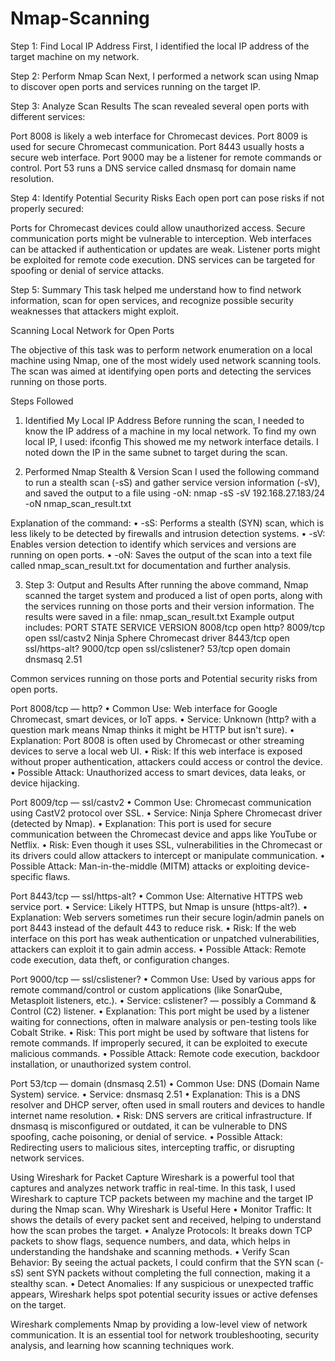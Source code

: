 # Nmap-Scanning
Step 1: Find Local IP Address
First, I identified the local IP address of the target machine on my network.

Step 2: Perform Nmap Scan
Next, I performed a network scan using Nmap to discover open ports and services running on the target IP.

Step 3: Analyze Scan Results
The scan revealed several open ports with different services:

Port 8008 is likely a web interface for Chromecast devices.
Port 8009 is used for secure Chromecast communication.
Port 8443 usually hosts a secure web interface.
Port 9000 may be a listener for remote commands or control.
Port 53 runs a DNS service called dnsmasq for domain name resolution.

Step 4: Identify Potential Security Risks
Each open port can pose risks if not properly secured:

Ports for Chromecast devices could allow unauthorized access.
Secure communication ports might be vulnerable to interception.
Web interfaces can be attacked if authentication or updates are weak.
Listener ports might be exploited for remote code execution.
DNS services can be targeted for spoofing or denial of service attacks.

Step 5: Summary
This task helped me understand how to find network information, scan for open services, and recognize possible security weaknesses that attackers might exploit.



Scanning Local Network for Open Ports

The objective of this task was to perform network enumeration on a local machine using Nmap, one of the most widely used network scanning tools. The scan was aimed at identifying open ports and detecting the services running on those ports.

Steps Followed
1)	Identified My Local IP Address
Before running the scan, I needed to know the IP address of a machine in my local network. To find my own local IP, I used:
           ifconfig
This showed me my network interface details. I noted down the IP in the same subnet to target during the scan.
 

2)	Performed Nmap Stealth & Version Scan
I used the following command to run a stealth scan (-sS) and gather service version information (-sV), and saved the output to a file using -oN:
nmap -sS -sV 192.168.27.183/24 -oN nmap_scan_result.txt

Explanation of the command:
•	-sS: Performs a stealth (SYN) scan, which is less likely to be detected by firewalls and intrusion detection systems.
•	-sV: Enables version detection to identify which services and versions are running on open ports.
•	-oN: Saves the output of the scan into a text file called nmap_scan_result.txt for documentation and further analysis.

3)	Step 3: Output and Results
After running the above command, Nmap scanned the target system and produced a list of open ports, along with the services running on those ports and their version information.
The results were saved in a file:
nmap_scan_result.txt
Example output includes:
PORT         STATE      SERVICE                  VERSION
8008/tcp   open      http?
8009/tcp   open      ssl/castv2              Ninja Sphere Chromecast driver
8443/tcp   open      ssl/https-alt?
9000/tcp   open      ssl/cslistener?
53/tcp       open      domain                   dnsmasq 2.51
 

 

Common services running on those ports and Potential security risks from open ports.

Port 8008/tcp — http?
•	Common Use: Web interface for Google Chromecast, smart devices, or IoT apps.
•	Service: Unknown (http? with a question mark means Nmap thinks it might be HTTP but isn't sure).
•	Explanation: Port 8008 is often used by Chromecast or other streaming devices to serve a local web UI.
•	Risk: If this web interface is exposed without proper authentication, attackers could access or control the device.
•	Possible Attack: Unauthorized access to smart devices, data leaks, or device hijacking.

 Port 8009/tcp — ssl/castv2
•	Common Use: Chromecast communication using CastV2 protocol over SSL.
•	Service: Ninja Sphere Chromecast driver (detected by Nmap).
•	Explanation: This port is used for secure communication between the Chromecast device and apps like YouTube or Netflix.
•	Risk: Even though it uses SSL, vulnerabilities in the Chromecast or its drivers could allow attackers to intercept or manipulate communication.
•	Possible Attack: Man-in-the-middle (MITM) attacks or exploiting device-specific flaws.

Port 8443/tcp — ssl/https-alt?
•	Common Use: Alternative HTTPS web service port.
•	Service: Likely HTTPS, but Nmap is unsure (https-alt?).
•	Explanation: Web servers sometimes run their secure login/admin panels on port 8443 instead of the default 443 to reduce risk.
•	Risk: If the web interface on this port has weak authentication or unpatched vulnerabilities, attackers can exploit it to gain admin access.
•	Possible Attack: Remote code execution, data theft, or configuration changes.

Port 9000/tcp — ssl/cslistener?
•	Common Use: Used by various apps for remote command/control or custom applications (like SonarQube, Metasploit listeners, etc.).
•	Service: cslistener? — possibly a Command & Control (C2) listener.
•	Explanation: This port might be used by a listener waiting for connections, often in malware analysis or pen-testing tools like Cobalt Strike.
•	Risk: This port might be used by software that listens for remote commands. If improperly secured, it can be exploited to execute malicious commands.
•	Possible Attack: Remote code execution, backdoor installation, or unauthorized system control.

Port 53/tcp — domain (dnsmasq 2.51)
•	Common Use: DNS (Domain Name System) service.
•	Service: dnsmasq 2.51
•	Explanation: This is a DNS resolver and DHCP server, often used in small routers and devices to handle internet name resolution.
•	Risk: DNS servers are critical infrastructure. If dnsmasq is misconfigured or outdated, it can be vulnerable to DNS spoofing, cache poisoning, or denial of service.
•	Possible Attack: Redirecting users to malicious sites, intercepting traffic, or disrupting network services.

Using Wireshark for Packet Capture
Wireshark is a powerful tool that captures and analyzes network traffic in real-time. In this task, I used Wireshark to capture TCP packets between my machine and the target IP during the Nmap scan.
Why Wireshark is Useful Here
•	Monitor Traffic: It shows the details of every packet sent and received, helping to understand how the scan probes the target.
•	Analyze Protocols: It breaks down TCP packets to show flags, sequence numbers, and data, which helps in understanding the handshake and scanning methods.
•	Verify Scan Behavior: By seeing the actual packets, I could confirm that the SYN scan (-sS) sent SYN packets without completing the full connection, making it a stealthy scan.
•	Detect Anomalies: If any suspicious or unexpected traffic appears, Wireshark helps spot potential security issues or active defenses on the target.


Wireshark complements Nmap by providing a low-level view of network communication. It is an essential tool for network troubleshooting, security analysis, and learning how scanning techniques work.
